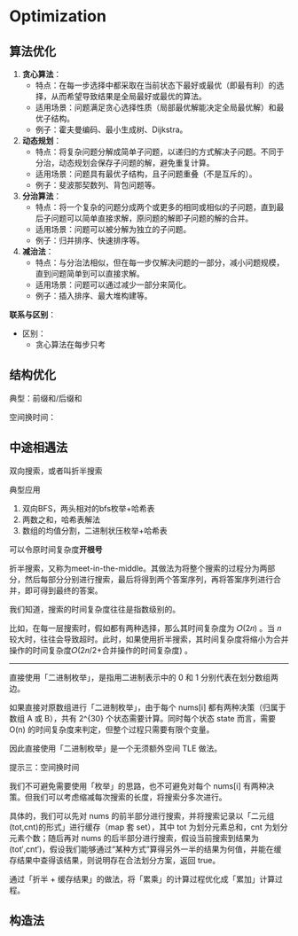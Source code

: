 # Optimization

## 算法优化

1. **贪心算法**：
   - 特点：在每一步选择中都采取在当前状态下最好或最优（即最有利）的选择，从而希望导致结果是全局最好或最优的算法。
   - 适用场景：问题满足贪心选择性质（局部最优解能决定全局最优解）和最优子结构。
   - 例子：霍夫曼编码、最小生成树、Dijkstra。
2. **动态规划**：
   - 特点：将复杂问题分解成简单子问题，以递归的方式解决子问题。不同于分治，动态规划会保存子问题的解，避免重复计算。
   - 适用场景：问题具有最优子结构，且子问题重叠（不是互斥的）。
   - 例子：斐波那契数列、背包问题等。
3. **分治算法**：
   - 特点：将一个复杂的问题分成两个或更多的相同或相似的子问题，直到最后子问题可以简单直接求解，原问题的解即子问题的解的合并。
   - 适用场景：问题可以被分解为独立的子问题。
   - 例子：归并排序、快速排序等。
4. **减治法**：
   - 特点：与分治法相似，但在每一步仅解决问题的一部分，减小问题规模，直到问题简单到可以直接求解。
   - 适用场景：问题可以通过减少一部分来简化。
   - 例子：插入排序、最大堆构建等。

**联系与区别**：

- 区别：
  - 贪心算法在每步只考

## 结构优化

典型：前缀和/后缀和

空间换时间：

## 中途相遇法

双向搜索，或者叫折半搜索

典型应用

1. 双向BFS，两头相对的bfs枚举+哈希表
2. 两数之和，哈希表解法
3. 数组的均值分割，二进制状压枚举+哈希表

可以令原时间复杂度**开根号**

折半搜索，又称为meet-in-the-middle。其做法为将整个搜索的过程分为两部分，然后每部分分别进行搜索，最后将得到两个答案序列，再将答案序列进行合并，即可得到最终的答案。

我们知道，搜索的时间复杂度往往是指数级别的。

比如，在每一层搜索时，假如都有两种选择，那么其时间复杂度为 𝑂(2𝑛) 。当 𝑛 较大时，往往会导致超时。此时，如果使用折半搜索，其时间复杂度将缩小为合并操作的时间复杂度𝑂(2𝑛/2+合并操作的时间复杂度) 。

---

直接使用「二进制枚举」，是指用二进制表示中的 0 和 1 分别代表在划分数组两边。

如果直接对原数组进行「二进制枚举」，由于每个 nums[i] 都有两种决策（归属于数组 A 或 B），共有 2^{30} 个状态需要计算。同时每个状态 state 而言，需要 O(n) 的时间复杂度来判定，但整个过程只需要有限个变量。

因此直接使用「二进制枚举」是一个无须额外空间 TLE 做法。

提示三：空间换时间

我们不可避免需要使用「枚举」的思路，也不可避免对每个 nums[i] 有两种决策。但我们可以考虑缩减每次搜索的长度，将搜索分多次进行。

具体的，我们可以先对 nums 的前半部分进行搜索，并将搜索记录以「二元组 (tot,cnt)的形式」进行缓存（map 套 set），其中 tot 为划分元素总和，cnt 为划分元素个数；随后再对 nums 的后半部分进行搜索，假设当前搜索到结果为 (tot′,cnt′)，假设我们能够通过“某种方式”算得另外一半的结果为何值，并能在缓存结果中查得该结果，则说明存在合法划分方案，返回 true。

通过「折半 + 缓存结果」的做法，将「累乘」的计算过程优化成「累加」计算过程。

## 构造法

